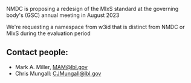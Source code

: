NMDC is proposing a redesign of the MIxS standard at the governing body's (GSC) annual meeting in August 2023

We're requesting a namespace from w3id that is distinct from NMDC or MIxS during the evaluation period

## Contact people:
- Mark A. Miller, MAM@lbl.gov
- Chris Mungall: CJMungall@lbl.gov
